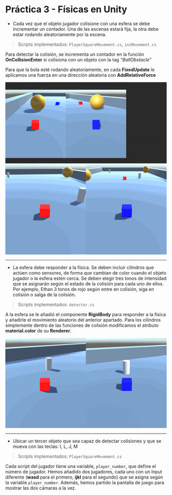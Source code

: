 # Práctica 3 - Físicas en Unity

* Cada vez que el objeto jugador colisione con una esfera se debe incrementar un contador. Una de las escenas estará fija, la otra debe estar rodando aleatoriamente por la escena.

> Scripts implementados: `PlayerSquareMovement.cs`, `iniMovement.cs`

Para detectar la colisión, se incrementa un contador en la función __OnCollisionEnter__ si colisiona con un objeto con la tag _“BallObstacle”_

Para que la bola esté rodando aleatoriamente, en cada __FixedUpdate__ le aplicamos una fuerza en una dirección aleatoria con __AddRelativeForce__


![gifs/contador.gif](gifs/contador.gif)
![gifs/bola.gif](gifs/bola.gif)

______________________________________

* La esfera debe responder a la física. Se deben incluir cilindros que actúen como sensores, de forma que cambian de color cuando el objeto jugador o la esfera estén cerca. Se deben elegir tres tonos de intensidad que se asignarán según el estado de la colisión para cada uno de ellos. Por ejemplo, Ethan 3 tonos de rojo según entre en colisión, siga en colisión o salga de la colisión.

> Scripts implementados: `detector.cs`

A la esfera se le añadió el componente __RigidBody__ para responder a la fisica y añadirle el movimiento aleatorio del anterior apartado. Para los cilindros simplemente dentro de las funciones de colisión modificamos el atributo __material.color__ de su __Renderer__.

![gifs/cilindro.gif](gifs/cilindro.gif)

______________________________________

* Ubicar un tercer objeto que sea capaz de detectar colisiones y que se mueva con las teclas: I, L, J, M

> Scripts implementados: `PlayerSquareMovement.cs`

Cada script del jugador tiene una variable, `player_number`, que define el número de jugador. Hemos añadido dos jugadores, cada uno con un Input diferente (__wasd__ para el primero, __ijkl__ para el segundo) que se asigna según la variable `player_number`. Además, hemos partido la pantalla de juego para mostrar las dos cámaras a la vez.
